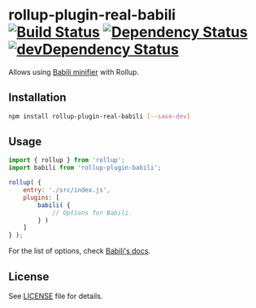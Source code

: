 # rollup-plugin-real-babili [![Build Status](https://travis-ci.org/Comandeer/rollup-plugin-real-babili.svg?branch=master)](https://travis-ci.org/Comandeer/rollup-plugin-real-babili) [![Dependency Status](https://david-dm.org/Comandeer/rollup-plugin-real-babili.svg)](https://david-dm.org/Comandeer/rollup-plugin-real-babili) [![devDependency Status](https://david-dm.org/Comandeer/rollup-plugin-real-babili/dev-status.svg)](https://david-dm.org/Comandeer/rollup-plugin-real-babili#info=devDependencies)

Allows using [Babili minifier](https://github.com/babel/babili) with Rollup.

## Installation

```bash
npm install rollup-plugin-real-babili [--save-dev]
```

## Usage

```javascript
import { rollup } from 'rollup';
import babili from 'rollup-plugin-babili';

rollup( {
	entry: './src/index.js',
	plugins: [
		babili( {
			// Options for Babili.
		} )
	]
} );
```

For the list of options, check [Babili's docs](https://github.com/babel/babili/blob/master/README.md).

## License

See [LICENSE](./LICENSE) file for details.
